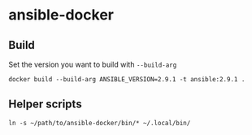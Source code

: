 # ansible-docker

## Build

Set the version you want to build with `--build-arg`

```
docker build --build-arg ANSIBLE_VERSION=2.9.1 -t ansible:2.9.1 .
```

## Helper scripts

```
ln -s ~/path/to/ansible-docker/bin/* ~/.local/bin/
```
